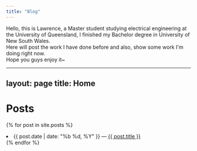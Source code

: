 ```yaml
---
title: "Blog"
---
```


Hello, this is Lawrence, a Master student studying electrical engineering at the University of Queensland, I finished my Bachelor degree in University of New South Wales.<br>
Here will post the work I have done before and also, show some work I'm doing right now.<br>
Hope you guys enjoy it~<br>

---
layout: page
title: Home
---

# Posts

{% for post in site.posts %}
<li>
  <span>{{ post.date | date: "%b %d, %Y" }}</span> &mdash; 
  <a href="{{ post.url }}">{{ post.title }}</a>
</li>
{% endfor %}
